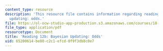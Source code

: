 ```yaml
---
content_type: resource
description: 'This resource file contains information regarding reading 12b: bayesian
  updating: odds.'
file: https://ol-ocw-studio-app-production.s3.amazonaws.com/courses/18-05-introduction-to-probability-and-statistics-spring-2014/65200614be80c2c1efcd0f9f3db8c0e7_MIT18_05S14_Reading12b.pdf
file_type: application/pdf
resourcetype: Document
title: 'Reading 12b: Bayesian Updating: Odds'
uid: 65200614-be80-c2c1-efcd-0f9f3db8c0e7
---
```

